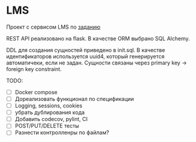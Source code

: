 # LMS
Проект с сервисом LMS по [заданию](https://gist.github.com/Invizory/c02fdadfbe4a33f00b10b50b20142587)

REST API реализовано на flask. В качестве ORM выбрано SQL Alchemy.

DDL для создания сущностей приведено в init.sql. В качестве идентификаторов используется uuid4, который генерируется автоматичеки, если не задан. Сущности связаны через primary key -> foreign key constraint.

TODO:
 - [ ] Docker compose
 - [ ] Дореализовать функционал по спецификации
 - [ ] Logging, sessions, cookies
 - [ ] убрать дублирования кода
 - [ ] Добавить codecov, pylint, CI
 - [ ] POST/PUT/DELETE тесты
 - [ ] Разнести контролленры по файлам?
